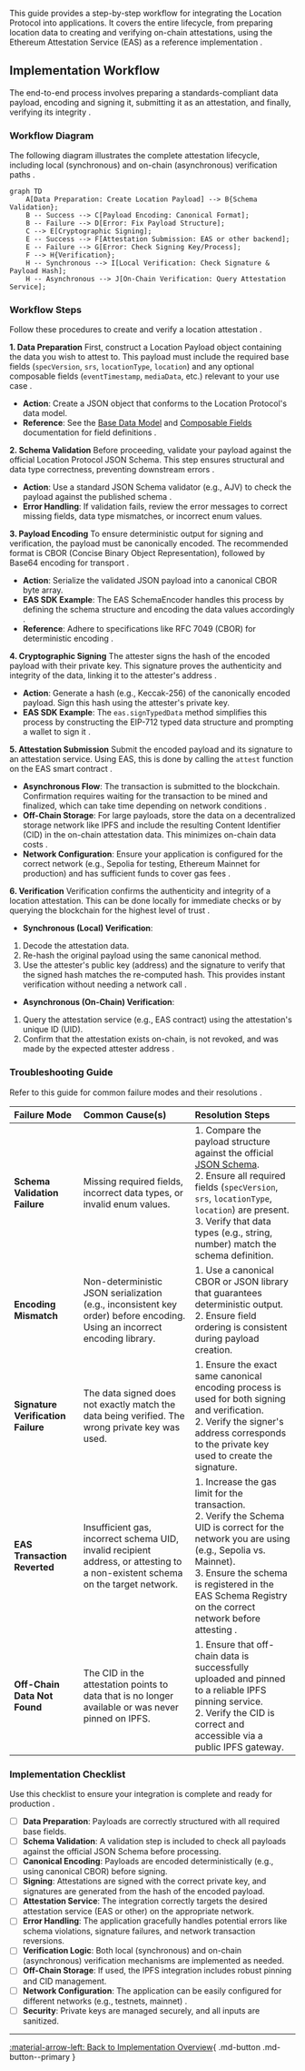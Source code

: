 This guide provides a step-by-step workflow for integrating the Location Protocol into applications. It covers the entire lifecycle, from preparing location data to creating and verifying on-chain attestations, using the Ethereum Attestation Service (EAS) as a reference implementation .

## Implementation Workflow

The end-to-end process involves preparing a standards-compliant data payload, encoding and signing it, submitting it as an attestation, and finally, verifying its integrity .

### Workflow Diagram

The following diagram illustrates the complete attestation lifecycle, including local (synchronous) and on-chain (asynchronous) verification paths .

```mermaid
graph TD
    A[Data Preparation: Create Location Payload] --> B{Schema Validation};
    B -- Success --> C[Payload Encoding: Canonical Format];
    B -- Failure --> D[Error: Fix Payload Structure];
    C --> E[Cryptographic Signing];
    E -- Success --> F[Attestation Submission: EAS or other backend];
    E -- Failure --> G[Error: Check Signing Key/Process];
    F --> H{Verification};
    H -- Synchronous --> I[Local Verification: Check Signature & Payload Hash];
    H -- Asynchronous --> J[On-Chain Verification: Query Attestation Service];
```

### Workflow Steps

Follow these procedures to create and verify a location attestation .

**1. Data Preparation**
First, construct a Location Payload object containing the data you wish to attest to. This payload must include the required base fields (`specVersion`, `srs`, `locationType`, `location`) and any optional composable fields (`eventTimestamp`, `mediaData`, etc.) relevant to your use case .

- **Action**: Create a JSON object that conforms to the Location Protocol's data model.
- **Reference**: See the [Base Data Model](specification/data-model.md) and [Composable Fields](specification/composable-fields.md) documentation for field definitions .

**2. Schema Validation**
Before proceeding, validate your payload against the official Location Protocol JSON Schema. This step ensures structural and data type correctness, preventing downstream errors .

- **Action**: Use a standard JSON Schema validator (e.g., AJV) to check the payload against the published schema .
- **Error Handling**: If validation fails, review the error messages to correct missing fields, data type mismatches, or incorrect enum values.

**3. Payload Encoding**
To ensure deterministic output for signing and verification, the payload must be canonically encoded. The recommended format is CBOR (Concise Binary Object Representation), followed by Base64 encoding for transport .

- **Action**: Serialize the validated JSON payload into a canonical CBOR byte array.
- **EAS SDK Example**: The EAS SchemaEncoder handles this process by defining the schema structure and encoding the data values accordingly .
- **Reference**: Adhere to specifications like RFC 7049 (CBOR) for deterministic encoding .

**4. Cryptographic Signing**
The attester signs the hash of the encoded payload with their private key. This signature proves the authenticity and integrity of the data, linking it to the attester's address .

- **Action**: Generate a hash (e.g., Keccak-256) of the canonically encoded payload. Sign this hash using the attester's private key.
- **EAS SDK Example**: The `eas.signTypedData` method simplifies this process by constructing the EIP-712 typed data structure and prompting a wallet to sign it .

**5. Attestation Submission**
Submit the encoded payload and its signature to an attestation service. Using EAS, this is done by calling the `attest` function on the EAS smart contract .

- **Asynchronous Flow**: The transaction is submitted to the blockchain. Confirmation requires waiting for the transaction to be mined and finalized, which can take time depending on network conditions .
- **Off-Chain Storage**: For large payloads, store the data on a decentralized storage network like IPFS and include the resulting Content Identifier (CID) in the on-chain attestation data. This minimizes on-chain data costs .
- **Network Configuration**: Ensure your application is configured for the correct network (e.g., Sepolia for testing, Ethereum Mainnet for production) and has sufficient funds to cover gas fees .

**6. Verification**
Verification confirms the authenticity and integrity of a location attestation. This can be done locally for immediate checks or by querying the blockchain for the highest level of trust .

- **Synchronous (Local) Verification**:

1. Decode the attestation data.
2. Re-hash the original payload using the same canonical method.
3. Use the attester's public key (address) and the signature to verify that the signed hash matches the re-computed hash. This provides instant verification without needing a network call .

- **Asynchronous (On-Chain) Verification**:

1. Query the attestation service (e.g., EAS contract) using the attestation's unique ID (UID).
2. Confirm that the attestation exists on-chain, is not revoked, and was made by the expected attester address .

### Troubleshooting Guide

Refer to this guide for common failure modes and their resolutions .

| Failure Mode                       | Common Cause(s)                                                                                                                 | Resolution Steps                                                                                                                                                                                                                                                                     |
| :--------------------------------- | :------------------------------------------------------------------------------------------------------------------------------ | :----------------------------------------------------------------------------------------------------------------------------------------------------------------------------------------------------------------------------------------------------------------------------------- |
| **Schema Validation Failure**      | Missing required fields, incorrect data types, or invalid enum values.                                                          | 1. Compare the payload structure against the official [JSON Schema](specification/schemas.md). <br> 2. Ensure all required fields (`specVersion`, `srs`, `locationType`, `location`) are present. <br> 3. Verify that data types (e.g., string, number) match the schema definition. |
| **Encoding Mismatch**              | Non-deterministic JSON serialization (e.g., inconsistent key order) before encoding. Using an incorrect encoding library.       | 1. Use a canonical CBOR or JSON library that guarantees deterministic output. <br> 2. Ensure field ordering is consistent during payload creation.                                                                                                                                   |
| **Signature Verification Failure** | The data signed does not exactly match the data being verified. The wrong private key was used.                                 | 1. Ensure the exact same canonical encoding process is used for both signing and verification. <br> 2. Verify the signer's address corresponds to the private key used to create the signature.                                                                                      |
| **EAS Transaction Reverted**       | Insufficient gas, incorrect schema UID, invalid recipient address, or attesting to a non-existent schema on the target network. | 1. Increase the gas limit for the transaction. <br> 2. Verify the Schema UID is correct for the network you are using (e.g., Sepolia vs. Mainnet). <br> 3. Ensure the schema is registered in the EAS Schema Registry on the correct network before attesting .                      |
| **Off-Chain Data Not Found**       | The CID in the attestation points to data that is no longer available or was never pinned on IPFS.                              | 1. Ensure that off-chain data is successfully uploaded and pinned to a reliable IPFS pinning service. <br> 2. Verify the CID is correct and accessible via a public IPFS gateway.                                                                                                    |

### Implementation Checklist

Use this checklist to ensure your integration is complete and ready for production .

- [ ] **Data Preparation**: Payloads are correctly structured with all required base fields.
- [ ] **Schema Validation**: A validation step is included to check all payloads against the official JSON Schema before processing.
- [ ] **Canonical Encoding**: Payloads are encoded deterministically (e.g., using canonical CBOR) before signing.
- [ ] **Signing**: Attestations are signed with the correct private key, and signatures are generated from the hash of the encoded payload.
- [ ] **Attestation Service**: The integration correctly targets the desired attestation service (EAS or other) on the appropriate network.
- [ ] **Error Handling**: The application gracefully handles potential errors like schema violations, signature failures, and network transaction reversions.
- [ ] **Verification Logic**: Both local (synchronous) and on-chain (asynchronous) verification mechanisms are implemented as needed.
- [ ] **Off-Chain Storage**: If used, the IPFS integration includes robust pinning and CID management.
- [ ] **Network Configuration**: The application can be easily configured for different networks (e.g., testnets, mainnet) .
- [ ] **Security**: Private keys are managed securely, and all inputs are sanitized.

---

[:material-arrow-left: Back to Implementation Overview](index.md){ .md-button .md-button--primary }
